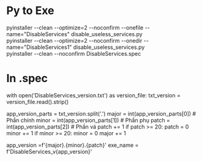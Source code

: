 # Py to Exe
pyinstaller --clean --optimize=2 --noconfirm --onefile --name="DisableServices" disable_useless_services.py  
pyinstaller --clean --optimize=2 --noconfirm --onedir --name="DisableServices1" disable_useless_services.py  
pyinstaller --clean --noconfirm DisableServices.spec  

# In .spec
with open('DisableServices_version.txt') as version_file:
    txt_version = version_file.read().strip()

app_version_parts = txt_version.split('.')
major = int(app_version_parts[0])  # Phần chính
minor = int(app_version_parts[1])  # Phần phụ
patch = int(app_version_parts[2])  # Phần vá
patch += 1
if patch >= 20:
    patch = 0
    minor += 1
    if minor >= 20:
        minor = 0
        major += 1

app_version =f'{major}.{minor}.{patch}'
exe_name = f'DisableServices_v{app_version}'